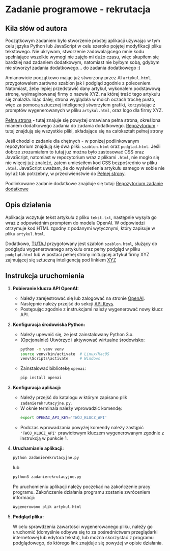 # Zadanie programowe - rekrutacja

## Kila słów od autora

Początkowym zadaniem było stworzenie prostej aplikacji używając w tym celu języka Python lub JavaScript w celu szeroko pojętej modyfikacji pliku tekstowego. Nie ukrywam, stworzenie zadowalającego mnie kodu spełniające wszelkie wymogi nie zajęło mi dużo czasu, więc skupiłem się bardziej nad zadaniem dodatkowym, natomiast nie byłbym sobą, gdybym nie stworzył zadania dodatkowego... do zadania dodatkowego :) 

Amianowicie początkowo mając już stworzony przez AI `artykul.html`, przygotowałem zarówno szablon jak i podgląd zgodnie z poleceniem. Natomiast, żeby lepiej przedstawić dany artykuł, wykonałem podstawową stronę, wyimaginowanej firmy o nazwie XYZ, na której treść tego artykułu się znalazła. Idąc dalej, strona wyglądała w moich oczach trochę pusto, więc za pomocą sztucznej inteligencji stworzyłem grafiki, korzystając z promptów wygenerowanych w pliku `artykul.html`, oraz logo dla firmy XYZ. 

[Pełna strona](https://bartoszwer1.github.io/oxido-rekrutacja-podglad.github.io/) - tutaj znajuje się powyżej omawiana pełna strona, określona mianem dodatkowego zadania do zadania dodatkowego.
   [Repozytorium](https://github.com/bartoszwer1/oxido-rekrutacja-podglad.github.io) - tutaj znajdują się wszystkie pliki, składające się na całokształt pełnej strony

Jeśli chodzi o zadanie dla chętnych - w poniżej podlinkowanym repozytorium znajdują się dwa pliki: `szablon.html` oraz `podglad.html`. Jeśli dobrze zrozumiałem to tutaj już można było zastosować CSS oraz JavaScript, natomiast w repozytorium wraz z plikami `.html`, nie mogło się nic więcej już znaleźć, zatem umieściłem kod CSS bezpośrednio w pliku `.html`. JavaScript uważam, że do wyświetlenia artykułu samego w sobie nie był aż tak potrzebny, w przeciwieństwie do [Pełnej strony](https://bartoszwer1.github.io/oxido-rekrutacja-podglad.github.io/).

Podlinkowane zadanie dodatkowe znajduje się tutaj: 
   [Repozytorium zadanie dodatkowe](https://github.com/bartoszwer1/oxido-rekrutacja-dodatkowe)

## Opis działania

Aplikacja wczytuje tekst artykułu z pliku `tekst.txt`, następnie wysyła go wraz z odpowiednim promptem do modelu OpenAI. W odpowiedzi otrzymuje kod HTML zgodny z podanymi wytycznymi, który zapisuje w pliku `artykul.html`.

Dodatkowo, [TUTAJ](https://github.com/bartoszwer1/oxido-rekrutacja-dodatkowe) przygotowany jest szablon `szablon.html`, służący do podglądu wygenerowanego artykułu oraz pełny podgląd w pliku `podgląd.html` lub w postaci pełnej strony imitującej artykuł firmy XYZ zajmującej się sztuczną inteligencją pod linkiem [XYZ](https://bartoszwer1.github.io/oxido-rekrutacja-podglad.github.io/)

## Instrukcja uruchomienia

1. **Pobieranie klucza API OpenAI:**
   - Należy zarejestrować się lub zalogować na stronie [OpenAI](https://beta.openai.com/).
   - Następnie należy przejść do sekcji [API Keys](https://platform.openai.com/account/api-keys).
   - Postępując zgodnie z instrukcjami należy wygenerować nowy klucz API.

2. **Konfiguracja środowiska Python:**
   - Należy upewnić się, że jest zainstalowany Python 3.x.
   - (Opcjonalnie) Utwórzyć i aktywować wirtualne środowisko:
     ```bash
     python -m venv venv
     source venv/bin/activate  # Linux/MacOS
     venv\Scripts\activate     # Windows
     ```
   - Zainstalować bibliotekę `openai`:
     ```bash
     pip install openai
     ```

3. **Konfiguracja aplikacji:**
   - Należy przejść do katalogu w którym zapisano plik `zadanierekrutacyjne.py`.
   - W oknie terminala należy wprowadzić komendę:
     ```bash
     export OPENAI_API_KEY='TWÓJ_KLUCZ_API'
     ```
   - Podczas wprowadzania powyżej komendy należy zastąpić `'TWÓJ_KLUCZ_API'` prawidłowym kluczem wygenerowanym zgodnie z instrukcją w punkcie 1.

5. **Uruchamianie aplikacji:**
   ```bash
   python zadanierekrutacyjne.py
   ```
   lub
   ```bash
   python3 zadanierekrutacyjne.py
   ```
   Po uruchomieniu aplikacji należy poczekać na zakończenie pracy programu. 
   Zakończenie działania programu zostanie zwróceniem informacji:
   ```bash
   Wygenerowano plik artykul.html
   ```

6. **Podgląd pliku:**

   W celu sprawdzenia zawartości wygenerowanego pliku, należy go uruchomić (domyślnie odbywa się to za pośrednictwem przeglądarki internetowej lub edytora tekstu), lub można skorzystać z programu podglądowego, do którego link znajduje się powyżej w opisie działania.


